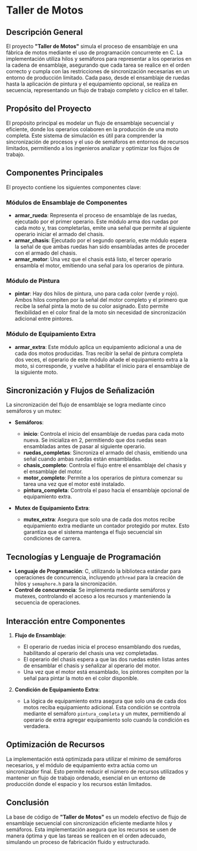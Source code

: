 # Taller de Motos

## Descripción General
El proyecto **"Taller de Motos"** simula el proceso de ensamblaje en una fábrica de motos mediante el uso de programación concurrente en C. La implementación utiliza hilos y semáforos para representar a los operarios en la cadena de ensamblaje, asegurando que cada tarea se realice en el orden correcto y cumpla con las restricciones de sincronización necesarias en un entorno de producción limitado. Cada paso, desde el ensamblaje de ruedas hasta la aplicación de pintura y el equipamiento opcional, se realiza en secuencia, representando un flujo de trabajo completo y cíclico en el taller.

## Propósito del Proyecto
El propósito principal es modelar un flujo de ensamblaje secuencial y eficiente, donde los operarios colaboren en la producción de una moto completa. Este sistema de simulación es útil para comprender la sincronización de procesos y el uso de semáforos en entornos de recursos limitados, permitiendo a los ingenieros analizar y optimizar los flujos de trabajo.

## Componentes Principales
El proyecto contiene los siguientes componentes clave:

### Módulos de Ensamblaje de Componentes
- **armar_rueda**: Representa el proceso de ensamblaje de las ruedas, ejecutado por el primer operario. Este módulo arma dos ruedas por cada moto y, tras completarlas, emite una señal que permite al siguiente operario iniciar el armado del chasis.
- **armar_chasis**: Ejecutado por el segundo operario, este módulo espera la señal de que ambas ruedas han sido ensambladas antes de proceder con el armado del chasis.
- **armar_motor**: Una vez que el chasis está listo, el tercer operario ensambla el motor, emitiendo una señal para los operarios de pintura.

### Módulo de Pintura
- **pintar**: Hay dos hilos de pintura, uno para cada color (verde y rojo). Ambos hilos compiten por la señal del motor completo y el primero que recibe la señal pinta la moto de su color asignado. Esto permite flexibilidad en el color final de la moto sin necesidad de sincronización adicional entre pintores.

### Módulo de Equipamiento Extra
- **armar_extra**: Este módulo aplica un equipamiento adicional a una de cada dos motos producidas. Tras recibir la señal de pintura completa dos veces, el operario de este módulo añade el equipamiento extra a la moto, si corresponde, y vuelve a habilitar el inicio para el ensamblaje de la siguiente moto.

## Sincronización y Flujos de Señalización
La sincronización del flujo de ensamblaje se logra mediante cinco semáforos y un mutex:

- **Semáforos**:
  - **inicio**: Controla el inicio del ensamblaje de ruedas para cada moto nueva. Se inicializa en 2, permitiendo que dos ruedas sean ensambladas antes de pasar al siguiente operario.
  - **ruedas_completas**: Sincroniza el armado del chasis, emitiendo una señal cuando ambas ruedas están ensambladas.
  - **chasis_completo**: Controla el flujo entre el ensamblaje del chasis y el ensamblaje del motor.
  - **motor_completo**: Permite a los operarios de pintura comenzar su tarea una vez que el motor esté instalado.
  - **pintura_completa**: Controla el paso hacia el ensamblaje opcional de equipamiento extra.

- **Mutex de Equipamiento Extra**:
  - **mutex_extra**: Asegura que solo una de cada dos motos recibe equipamiento extra mediante un contador protegido por mutex. Esto garantiza que el sistema mantenga el flujo secuencial sin condiciones de carrera.

## Tecnologías y Lenguaje de Programación
- **Lenguaje de Programación**: C, utilizando la biblioteca estándar para operaciones de concurrencia, incluyendo `pthread` para la creación de hilos y `semaphore.h` para la sincronización.
- **Control de concurrencia**: Se implementa mediante semáforos y mutexes, controlando el acceso a los recursos y manteniendo la secuencia de operaciones.

## Interacción entre Componentes
1. **Flujo de Ensamblaje**:
   - El operario de ruedas inicia el proceso ensamblando dos ruedas, habilitando al operario del chasis una vez completadas.
   - El operario del chasis espera a que las dos ruedas estén listas antes de ensamblar el chasis y señalizar al operario del motor.
   - Una vez que el motor está ensamblado, los pintores compiten por la señal para pintar la moto en el color disponible.

2. **Condición de Equipamiento Extra**:
   - La lógica de equipamiento extra asegura que solo una de cada dos motos reciba equipamiento adicional. Esta condición se controla mediante el semáforo `pintura_completa` y un mutex, permitiendo al operario de extra agregar equipamiento solo cuando la condición es verdadera.

## Optimización de Recursos
La implementación está optimizada para utilizar el mínimo de semáforos necesarios, y el módulo de equipamiento extra actúa como un sincronizador final. Esto permite reducir el número de recursos utilizados y mantener un flujo de trabajo ordenado, esencial en un entorno de producción donde el espacio y los recursos están limitados.

## Conclusión
La base de código de **"Taller de Motos"** es un modelo efectivo de flujo de ensamblaje secuencial con sincronización eficiente mediante hilos y semáforos. Esta implementación asegura que los recursos se usen de manera óptima y que las tareas se realicen en el orden adecuado, simulando un proceso de fabricación fluido y estructurado.
